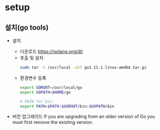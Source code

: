 
# setup

## 설치(go tools)

- 설치
  - 다운로드 https://golang.org/dl/
  - 추출 및 설치
      ```sh
      sudo tar -C /usr/local -xzf go1.11.1.linux-amd64.tar.gz 
      ```
  - 환경변수 등록
    ```sh
    export GOROOT=/usr/local/go
    export GOPATH=$HOME/go

    # PATH for bin
    export PATH=$PATH:$GOROOT/bin:$GOPATH/bin
    ```

- 버전 업그레이드
  If you are upgrading from an older version of Go you must first remove the existing version.


